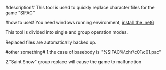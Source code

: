 ﻿#description#
This tool is used to quickly replace character files for the game "SIFAC"

#how to use#
You need windows running environment, [install the .net6](https://dotnet.microsoft.com/zh-cn/download/dotnet/6.0)

This tool is divided into single and group operation modes.

Replaced files are automatically backed up.

#other something#
1.the case of basebody is "%SIFAC%\chr\c01\c01.pac"

2."Saint Snow" group replace will cause the game to malfunction